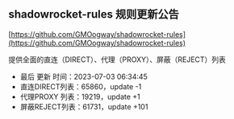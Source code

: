 ## shadowrocket-rules 规则更新公告

[https://github.com/GMOogway/shadowrocket-rules](https://github.com/GMOogway/shadowrocket-rules)

提供全面的直连（DIRECT）、代理（PROXY）、屏蔽（REJECT）列表
- 最后 更新 时间：2023-07-03 06:34:45
- 直连DIRECT列表：65860，update -1
- 代理PROXY 列表：19219，update +1
- 屏蔽REJECT列表：61731，update +101